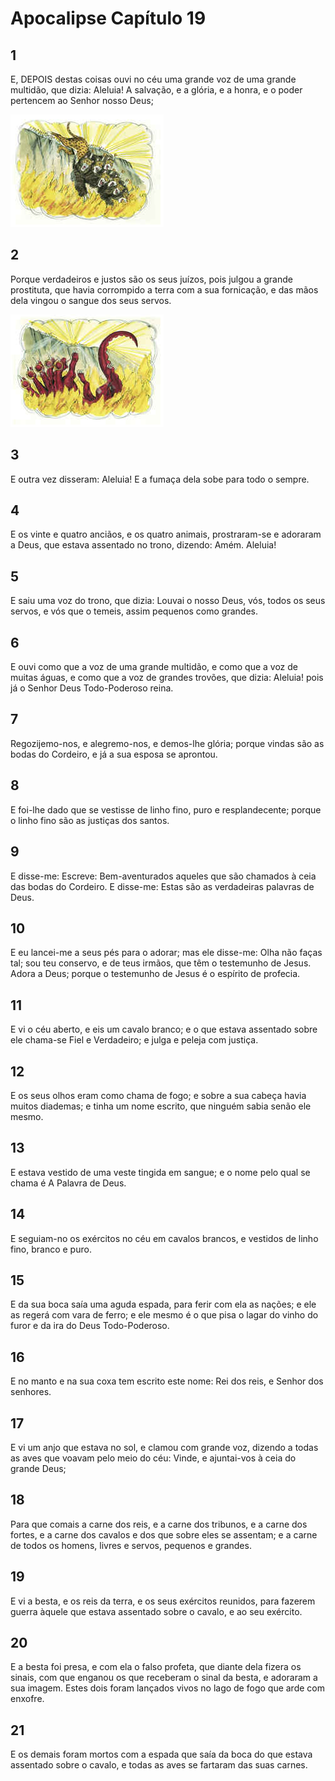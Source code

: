 # Apocalipse Capítulo 19

## 1
E, DEPOIS destas coisas ouvi no céu uma grande voz de uma grande multidão, que dizia: Aleluia! A salvação, e a glória, e a honra, e o poder pertencem ao Senhor nosso Deus;

![](../.img/Ap/19/1-0.jpg)

## 2
Porque verdadeiros e justos são os seus juízos, pois julgou a grande prostituta, que havia corrompido a terra com a sua fornicação, e das mãos dela vingou o sangue dos seus servos.

![](../.img/Ap/19/2-0.jpg)

## 3
E outra vez disseram: Aleluia! E a fumaça dela sobe para todo o sempre.

## 4
E os vinte e quatro anciãos, e os quatro animais, prostraram-se e adoraram a Deus, que estava assentado no trono, dizendo: Amém. Aleluia!

## 5
E saiu uma voz do trono, que dizia: Louvai o nosso Deus, vós, todos os seus servos, e vós que o temeis, assim pequenos como grandes.

## 6
E ouvi como que a voz de uma grande multidão, e como que a voz de muitas águas, e como que a voz de grandes trovões, que dizia: Aleluia! pois já o Senhor Deus Todo-Poderoso reina.

## 7
Regozijemo-nos, e alegremo-nos, e demos-lhe glória; porque vindas são as bodas do Cordeiro, e já a sua esposa se aprontou.

## 8
E foi-lhe dado que se vestisse de linho fino, puro e resplandecente; porque o linho fino são as justiças dos santos.

## 9
E disse-me: Escreve: Bem-aventurados aqueles que são chamados à ceia das bodas do Cordeiro. E disse-me: Estas são as verdadeiras palavras de Deus.

## 10
E eu lancei-me a seus pés para o adorar; mas ele disse-me: Olha não faças tal; sou teu conservo, e de teus irmãos, que têm o testemunho de Jesus. Adora a Deus; porque o testemunho de Jesus é o espírito de profecia.

## 11
E vi o céu aberto, e eis um cavalo branco; e o que estava assentado sobre ele chama-se Fiel e Verdadeiro; e julga e peleja com justiça.

## 12
E os seus olhos eram como chama de fogo; e sobre a sua cabeça havia muitos diademas; e tinha um nome escrito, que ninguém sabia senão ele mesmo.

## 13
E estava vestido de uma veste tingida em sangue; e o nome pelo qual se chama é A Palavra de Deus.

## 14
E seguiam-no os exércitos no céu em cavalos brancos, e vestidos de linho fino, branco e puro.

## 15
E da sua boca saía uma aguda espada, para ferir com ela as nações; e ele as regerá com vara de ferro; e ele mesmo é o que pisa o lagar do vinho do furor e da ira do Deus Todo-Poderoso.

## 16
E no manto e na sua coxa tem escrito este nome: Rei dos reis, e Senhor dos senhores.

## 17
E vi um anjo que estava no sol, e clamou com grande voz, dizendo a todas as aves que voavam pelo meio do céu: Vinde, e ajuntai-vos à ceia do grande Deus;

## 18
Para que comais a carne dos reis, e a carne dos tribunos, e a carne dos fortes, e a carne dos cavalos e dos que sobre eles se assentam; e a carne de todos os homens, livres e servos, pequenos e grandes.

## 19
E vi a besta, e os reis da terra, e os seus exércitos reunidos, para fazerem guerra àquele que estava assentado sobre o cavalo, e ao seu exército.

## 20
E a besta foi presa, e com ela o falso profeta, que diante dela fizera os sinais, com que enganou os que receberam o sinal da besta, e adoraram a sua imagem. Estes dois foram lançados vivos no lago de fogo que arde com enxofre.

## 21
E os demais foram mortos com a espada que saía da boca do que estava assentado sobre o cavalo, e todas as aves se fartaram das suas carnes.

